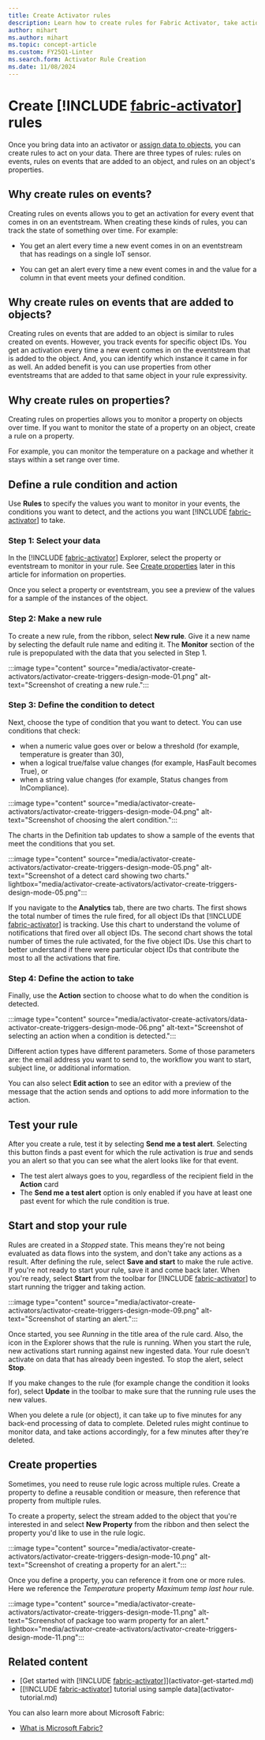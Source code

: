 ```yaml
---
title: Create Activator rules
description: Learn how to create rules for Fabric Activator, take action on your data, and automate workflows.
author: mihart
ms.author: mihart
ms.topic: concept-article
ms.custom: FY25Q1-Linter
ms.search.form: Activator Rule Creation
ms.date: 11/08/2024
---
```


# Create [!INCLUDE [fabric-activator](../includes/fabric-activator.md)] rules

Once you bring data into an activator or [assign data to objects](activator-assign-data-objects.md#assign-data-to-objects-in-activator), you can create rules to act on your data. There are three types of rules: rules on events, rules on events that are added to an object, and rules on an object's properties.  

## Why create rules on events?

Creating rules on events allows you to get an activation for every event that comes in on an eventstream. When creating these kinds of rules, you can track the state of something over time. For example:

- You get an alert every time a new event comes in on an eventstream that has readings on a single IoT sensor.

- You can get an alert every time a new event comes in and the value for a column in that event meets your defined condition.

## Why create rules on events that are added to objects?

Creating rules on events that are added to an object is similar to rules created on events. However, you track events for specific object IDs. You get an activation every time a new event comes in on the eventstream that is added to the object. And, you can identify which instance it came in for as well. An added benefit is you can use properties from other eventstreams that are added to that same object in your rule expressivity.

## Why create rules on properties?

Creating rules on properties allows you to monitor a property on objects over time. If you want to monitor the state of a property on an object, create a rule on a property.

For example, you can monitor the temperature on a package and whether it stays within a set range over time.

## Define a rule condition and action

Use **Rules** to specify the values you want to monitor in your events, the conditions you want to detect, and the actions you want [!INCLUDE [fabric-activator](../includes/fabric-activator.md)] to take.

### Step 1: Select your data

In the [!INCLUDE [fabric-activator](../includes/fabric-activator.md)] Explorer, select the property or eventstream to monitor in your rule. See [Create properties](#create-properties) later in this article for information on properties.

Once you select a property or eventstream, you see a preview of the values for a sample of the instances of the object.

### Step 2: Make a new rule

To create a new rule, from the ribbon, select **New rule**. Give it a new name by selecting the default rule name and editing it. The **Monitor** section of the rule is prepopulated with the data that you selected in Step 1.

:::image type="content" source="media/activator-create-activators/activator-create-triggers-design-mode-01.png" alt-text="Screenshot of creating a new rule.":::

### Step 3: Define the condition to detect

Next, choose the type of condition that you want to detect. You can use conditions that check:

- when a numeric value goes over or below a threshold (for example, temperature is greater than 30),
- when a logical true/false value changes (for example, HasFault becomes True), or 
- when a string value changes (for example, Status changes from InCompliance).

:::image type="content" source="media/activator-create-activators/activator-create-triggers-design-mode-04.png" alt-text="Screenshot of choosing the alert condition.":::

The charts in the Definition tab updates to show a sample of the events that meet the conditions that you set.

:::image type="content" source="media/activator-create-activators/activator-create-triggers-design-mode-05.png" alt-text="Screenshot of a detect card showing two charts." lightbox="media/activator-create-activators/activator-create-triggers-design-mode-05.png":::

If you navigate to the **Analytics** tab, there are two charts. The first shows the total number of times the rule fired, for all object IDs that [!INCLUDE [fabric-activator](../includes/fabric-activator.md)] is tracking. Use this chart to understand the volume of notifications that fired over all object IDs. The second chart shows the total number of times the rule activated, for the five object IDs. Use this chart to better understand if there were particular object IDs that contribute the most to all the activations that fire.

### Step 4: Define the action to take

Finally, use the **Action** section to choose what to do when the condition is detected.

:::image type="content" source="media/activator-create-activators/data-activator-create-triggers-design-mode-06.png" alt-text="Screenshot of selecting an action when a condition is detected.":::

Different action types have different parameters. Some of those parameters are: the email address you want to send to, the workflow you want to start, subject line, or additional information.

You can also select **Edit action** to see an editor with a preview of the message that the action sends and options to add more information to the action.

## Test your rule

After you create a rule, test it by selecting **Send me a test alert**. Selecting this button finds a past event for which the rule activation is *true* and sends you an alert so that you can see what the alert looks like for that event.  

* The test alert always goes to you, regardless of the recipient field in the **Action** card
* The **Send me a test alert** option is only enabled if you have at least one past event for which the rule condition is true.

## Start and stop your rule

Rules are created in a *Stopped* state. This means they're not being evaluated as data flows into the system, and don't take any actions as a result. After defining the rule, select **Save and start** to make the rule active. If you're not ready to start your rule, save it and come back later. When you're ready, select **Start** from the toolbar for [!INCLUDE [fabric-activator](../includes/fabric-activator.md)] to start running the trigger and taking action.

:::image type="content" source="media/activator-create-activators/activator-create-triggers-design-mode-09.png" alt-text="Screenshot of starting an alert.":::

Once started, you see *Running* in the title area of the rule card. Also, the icon in the Explorer shows that the rule is running. When you start the rule, new activations start running against new ingested data. Your rule doesn't activate on data that has already been ingested. To stop the alert, select **Stop**.

If you make changes to the rule (for example change the condition it looks for), select **Update** in the toolbar to make sure that the running rule uses the new values.

When you delete a rule (or object), it can take up to five minutes for any back-end processing of data to complete. Deleted rules might continue to monitor data, and take actions accordingly, for a few minutes after they're deleted.

## Create properties

Sometimes, you need to reuse rule logic across multiple rules. Create a property to define a reusable condition or measure, then reference that property from multiple rules.

To create a property, select the stream added to the object that you're interested in and select **New Property** from the ribbon and then select the property you'd like to use in the rule logic.

:::image type="content" source="media/activator-create-activators/activator-create-triggers-design-mode-10.png" alt-text="Screenshot of creating a property for an alert.":::

Once you define a property, you can reference it from one or more rules. Here we reference the *Temperature* property *Maximum temp last hour* rule.

:::image type="content" source="media/activator-create-activators/activator-create-triggers-design-mode-11.png" alt-text="Screenshot of package too warm property for an alert."  lightbox="media/activator-create-activators/activator-create-triggers-design-mode-11.png":::

## Related content

- [Get started with [!INCLUDE [fabric-activator](../includes/fabric-activator.md)]](activator-get-started.md)
- [[!INCLUDE [fabric-activator](../includes/fabric-activator.md)] tutorial using sample data](activator-tutorial.md)

You can also learn more about Microsoft Fabric:

- [What is Microsoft Fabric?](../../get-started/microsoft-fabric-overview.md)
